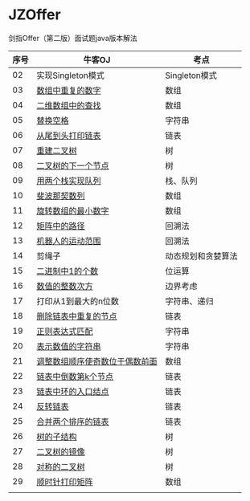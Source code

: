 # JZOffer
剑指Offer（第二版）面试题java版本解法 

| 序号  |  牛客OJ |  考点 |
| ------------ | ------------ | ------------ |
|  02 | 实现Singleton模式    |  Singleton模式   |            
|  03 |  [数组中重复的数字](https://www.nowcoder.com/practice/623a5ac0ea5b4e5f95552655361ae0a8?tpId=13&tqId=11203&rp=1&ru=/ta/coding-interviews&qru=/ta/coding-interviews/question-ranking "数组中重复的数字") |  数组 |
|  04 |  [二维数组中的查找](https://www.nowcoder.com/practice/abc3fe2ce8e146608e868a70efebf62e?tpId=13&tqId=11154&tPage=1&rp=1&ru=/ta/coding-interviews&qru=/ta/coding-interviews/question-ranking "二维数组中的查找") |  数组 |
|  05 |  [替换空格](https://www.nowcoder.com/practice/4060ac7e3e404ad1a894ef3e17650423?tpId=13&tqId=11155&tPage=1&rp=1&ru=%2Fta%2Fcoding-interviews&qru=%2Fta%2Fcoding-interviews%2Fquestion-ranking "替换空格")   |  字符串   |
|  06 | [从尾到头打印链表](https://www.nowcoder.com/practice/d0267f7f55b3412ba93bd35cfa8e8035?tpId=13&tqId=11156&rp=1&ru=/ta/coding-interviews&qru=/ta/coding-interviews/question-ranking "从尾到头打印链表")    |  链表   |
|  07 | [重建二叉树](https://www.nowcoder.com/practice/8a19cbe657394eeaac2f6ea9b0f6fcf6?tpId=13&tqId=11157&rp=1&ru=/ta/coding-interviews&qru=/ta/coding-interviews/question-ranking "重建二叉树")   |  树   |
|  08 | [二叉树的下一个节点](https://www.nowcoder.com/practice/9023a0c988684a53960365b889ceaf5e?tpId=13&tqId=11210&tPage=3&rp=1&ru=%2Fta%2Fcoding-interviews&qru=%2Fta%2Fcoding-interviews%2Fquestion-ranking "二叉树的下一个节点")   |   树  |
|  09 | [用两个栈实现队列](https://www.nowcoder.com/practice/54275ddae22f475981afa2244dd448c6?tpId=13&tqId=11158&tPage=1&rp=1&ru=%2Fta%2Fcoding-interviews&qru=%2Fta%2Fcoding-interviews%2Fquestion-ranking "用两个栈实现队列")    |  栈、队列   |
|  10 |  [斐波那契数列](https://www.nowcoder.com/practice/c6c7742f5ba7442aada113136ddea0c3?tpId=13&tqId=11160&rp=1&ru=%2Fta%2Fcoding-interviews&qru=%2Fta%2Fcoding-interviews%2Fquestion-ranking&tPage=1 "斐波那契数列")   |  数组  |
|  11 |  [旋转数组的最小数字](https://www.nowcoder.com/practice/9f3231a991af4f55b95579b44b7a01ba?tpId=13&tqId=11159&tPage=1&rp=1&ru=%2Fta%2Fcoding-interviews&qru=%2Fta%2Fcoding-interviews%2Fquestion-ranking "旋转数组的最小数字")   |  数组  |
|  12 | [矩阵中的路径](https://www.nowcoder.com/practice/c61c6999eecb4b8f88a98f66b273a3cc?tpId=13&tqId=11218&tPage=4&rp=4&ru=/ta/coding-interviews&qru=/ta/coding-interviews/question-ranking "矩阵中的路径")    |  回溯法   |
|  13 | [机器人的运动范围](https://www.nowcoder.com/practice/6e5207314b5241fb83f2329e89fdecc8?tpId=13&tqId=11219&tPage=4&rp=4&ru=%2Fta%2Fcoding-interviews&qru=%2Fta%2Fcoding-interviews%2Fquestion-ranking "机器人的运动范围")   |  回溯法   |
|  14 | 剪绳子    |  动态规划和贪婪算法  |
|  15 | [二进制中1的个数](https://www.nowcoder.com/practice/8ee967e43c2c4ec193b040ea7fbb10b8?tpId=13&tqId=11164&tPage=1&rp=4&ru=%2Fta%2Fcoding-interviews&qru=%2Fta%2Fcoding-interviews%2Fquestion-ranking "二进制1的个数")    |  位运算   |
|  16 | [数值的整数次方](https://www.nowcoder.com/practice/1a834e5e3e1a4b7ba251417554e07c00?tpId=13&tqId=11165&rp=4&ru=/ta/coding-interviews&qru=/ta/coding-interviews/question-ranking "数值的整数次方")   |  边界考虑  |
|  17 | 打印从1到最大的n位数    | 字符串、递归   |
|  18 | [删除链表中重复的节点](https://www.nowcoder.com/practice/fc533c45b73a41b0b44ccba763f866ef?tpId=13&tqId=11209&tPage=1&rp=1&ru=/ta/coding-interviews&qru=/ta/coding-interviews/question-ranking "删除链表中重复的节点")    |  链表  |
|  19 | [正则表达式匹配](https://www.nowcoder.com/practice/45327ae22b7b413ea21df13ee7d6429c?tpId=13&tqId=11205&tPage=3&rp=1&ru=%2Fta%2Fcoding-interviews&qru=%2Fta%2Fcoding-interviews%2Fquestion-ranking "正则表达式匹配")    | 字符串   |
|  20 | [表示数值的字符串](https://www.nowcoder.com/practice/6f8c901d091949a5837e24bb82a731f2?tpId=13&tqId=11206&rp=1&ru=/ta/coding-interviews&qru=/ta/coding-interviews/question-ranking "表示数值的字符串")    |  字符串  |
|  21 | [调整数组顺序使奇数位于偶数前面](https://www.nowcoder.com/practice/beb5aa231adc45b2a5dcc5b62c93f593?tpId=13&tqId=11166&tPage=1&rp=1&ru=%2Fta%2Fcoding-interviews&qru=%2Fta%2Fcoding-interviews%2Fquestion-ranking "调整数组顺序使奇数位于偶数前面")    |  数组  |
|  22 | [链表中倒数第k个节点](https://www.nowcoder.com/practice/529d3ae5a407492994ad2a246518148a?tpId=13&tqId=11167&rp=1&ru=/ta/coding-interviews&qru=/ta/coding-interviews/question-ranking "链表中倒数第k个节点")    | 链表  |
|  23 | [链表中环的入口结点 ](https://www.nowcoder.com/practice/253d2c59ec3e4bc68da16833f79a38e4?tpId=13&tqId=11208&rp=1&ru=%2Fta%2Fcoding-interviews&qru=%2Fta%2Fcoding-interviews%2Fquestion-ranking&tPage=3 "链表中环的入口结点 ")    |  链表  |
|  24 | [反转链表](https://www.nowcoder.com/practice/75e878df47f24fdc9dc3e400ec6058ca?tpId=13&tqId=11168&rp=1&ru=/ta/coding-interviews&qru=/ta/coding-interviews/question-ranking "反转链表")    | 链表   |
|  25 | [合并两个排序的链表 ](https://www.nowcoder.com/practice/d8b6b4358f774294a89de2a6ac4d9337?tpId=13&tqId=11169&rp=1&ru=%2Fta%2Fcoding-interviews&qru=%2Fta%2Fcoding-interviews%2Fquestion-ranking&tPage=1 "合并两个排序的链表 ")    |  链表  |
|  26 | [树的子结构](https://www.nowcoder.com/practice/6e196c44c7004d15b1610b9afca8bd88?tpId=13&tqId=11170&rp=1&ru=/ta/coding-interviews&qru=/ta/coding-interviews/question-ranking "树的子结构")    |  树  |
|  27 | [二叉树的镜像](https://www.nowcoder.com/practice/564f4c26aa584921bc75623e48ca3011?tpId=13&tqId=11171&rp=1&ru=/ta/coding-interviews&qru=/ta/coding-interviews/question-ranking "二叉树的镜像")    |  树  |
|  28 | [对称的二叉树](https://www.nowcoder.com/practice/ff05d44dfdb04e1d83bdbdab320efbcb?tpId=13&tqId=11211&rp=1&ru=%2Fta%2Fcoding-interviews&qru=%2Fta%2Fcoding-interviews%2Fquestion-ranking&tPage=3 "对称的二叉树")    |  树  |
|  29 | [顺时针打印矩阵](https://www.nowcoder.com/practice/9b4c81a02cd34f76be2659fa0d54342a?tpId=13&tqId=11172&rp=1&ru=%2Fta%2Fcoding-interviews&qru=%2Fta%2Fcoding-interviews%2Fquestion-ranking&tPage=1 "顺时针打印矩阵")    |  数组  |
|   |     |    |                                                                                                                                                                                                      